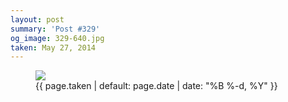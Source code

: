 ```yaml
---
layout: post
summary: 'Post #329'
og_image: 329-640.jpg
taken: May 27, 2014
---
```


<figure class="post">
 <img sizes="(min-width: 700px) 50vw, calc(100vw - 2rem)" src="{{ site.assets_url }}/329-320.jpg" srcset="{{ site.assets_url }}/329-640.jpg 640w, {{ site.assets_url }}/329-480.jpg 480w, {{ site.assets_url }}/329-320.jpg 320w, {{ site.assets_url }}/329-160.jpg 160w"/>
 <figcaption>
  <time>
   {{ page.taken | default: page.date | date: "%B %-d, %Y" }}
  </time>
 </figcaption>
</figure>

